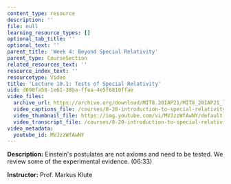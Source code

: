 ```yaml
---
content_type: resource
description: ''
file: null
learning_resource_types: []
optional_tab_title: ''
optional_text: ''
parent_title: 'Week 4: Beyond Special Relativity'
parent_type: CourseSection
related_resources_text: ''
resource_index_text: ''
resourcetype: Video
title: 'Lecture 10.1: Tests of Special Relativity'
uid: d098fa58-1e61-38ba-ffea-4e5f6810ffae
video_files:
  archive_url: https://archive.org/download/MIT8.20IAP21/MIT8_20IAP21_lec10-1_300k.mp4
  video_captions_file: /courses/8-20-introduction-to-special-relativity-january-iap-2021/2ae787ab66205522bbad05d0b50ba915_MVJzzWfAwNY.vtt
  video_thumbnail_file: https://img.youtube.com/vi/MVJzzWfAwNY/default.jpg
  video_transcript_file: /courses/8-20-introduction-to-special-relativity-january-iap-2021/8366a7600c1efd2fb92ecaf0a1183387_MVJzzWfAwNY.pdf
video_metadata:
  youtube_id: MVJzzWfAwNY
---
```


**Description:** Einstein's postulates are not axioms and need to be tested. We review some of the experimental evidence. (06:33)

**Instructor:** Prof. Markus Klute